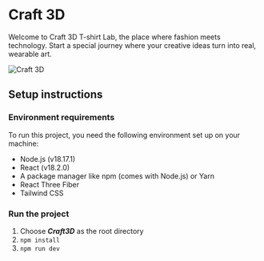 # Craft 3D

Welcome to Craft 3D T-shirt Lab, the place where fashion meets technology. Start a special journey where your creative ideas turn into real, wearable art.

![Craft 3D](Craft3D.gif)

## Setup instructions

### Environment requirements

To run this project, you need the following environment set up on your machine:

- Node.js (v18.17.1)
- React (v18.2.0)
- A package manager like npm (comes with Node.js) or Yarn
- React Three Fiber
- Tailwind CSS

### Run the project

1. Choose ***Craft3D*** as the root directory
2. ```npm install```
3. ```npm run dev```

